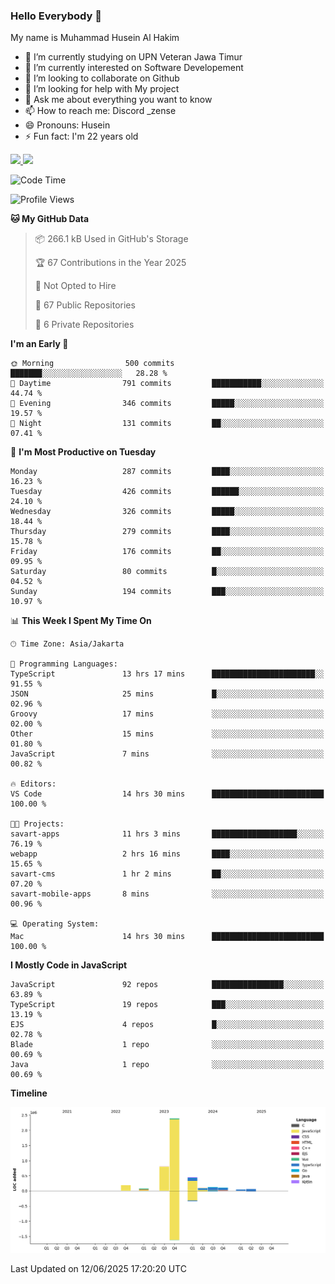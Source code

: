 ### Hello Everybody 👋

My name is Muhammad Husein Al Hakim

- 🔭 I’m currently studying on UPN Veteran Jawa Timur
- 🌱 I’m currently interested on Software Developement
- 👯 I’m looking to collaborate on Github
- 🤔 I’m looking for help with My project
- 💬 Ask me about everything you want to know
- 📫 How to reach me: Discord _zense
- 😄 Pronouns: Husein
- ⚡ Fun fact: I'm 22 years old

<p align="left">
<a href="https://github.com/huseinhq">
  <img height="180em" src="https://github-readme-stats-eight-theta.vercel.app/api?username=huseinhq&show_icons=true&theme=algolia&include_all_commits=true&count_private=true"/>
  <img height="180em" src="https://github-readme-stats-eight-theta.vercel.app/api/top-langs/?username=huseinhq&layout=compact&langs_count=8&theme=algolia"/>
</a>
</p>

<!--START_SECTION:waka-->
![Code Time](http://img.shields.io/badge/Code%20Time-2%2C245%20hrs%2021%20mins-blue)

![Profile Views](http://img.shields.io/badge/Profile%20Views-0-blue)

**🐱 My GitHub Data** 

> 📦 266.1 kB Used in GitHub's Storage 
 > 
> 🏆 67 Contributions in the Year 2025
 > 
> 🚫 Not Opted to Hire
 > 
> 📜 67 Public Repositories 
 > 
> 🔑 6 Private Repositories 
 > 
**I'm an Early 🐤** 

```text
🌞 Morning                500 commits         ███████░░░░░░░░░░░░░░░░░░   28.28 % 
🌆 Daytime                791 commits         ███████████░░░░░░░░░░░░░░   44.74 % 
🌃 Evening                346 commits         █████░░░░░░░░░░░░░░░░░░░░   19.57 % 
🌙 Night                  131 commits         ██░░░░░░░░░░░░░░░░░░░░░░░   07.41 % 
```
📅 **I'm Most Productive on Tuesday** 

```text
Monday                   287 commits         ████░░░░░░░░░░░░░░░░░░░░░   16.23 % 
Tuesday                  426 commits         ██████░░░░░░░░░░░░░░░░░░░   24.10 % 
Wednesday                326 commits         █████░░░░░░░░░░░░░░░░░░░░   18.44 % 
Thursday                 279 commits         ████░░░░░░░░░░░░░░░░░░░░░   15.78 % 
Friday                   176 commits         ██░░░░░░░░░░░░░░░░░░░░░░░   09.95 % 
Saturday                 80 commits          █░░░░░░░░░░░░░░░░░░░░░░░░   04.52 % 
Sunday                   194 commits         ███░░░░░░░░░░░░░░░░░░░░░░   10.97 % 
```


📊 **This Week I Spent My Time On** 

```text
🕑︎ Time Zone: Asia/Jakarta

💬 Programming Languages: 
TypeScript               13 hrs 17 mins      ███████████████████████░░   91.55 % 
JSON                     25 mins             █░░░░░░░░░░░░░░░░░░░░░░░░   02.96 % 
Groovy                   17 mins             ░░░░░░░░░░░░░░░░░░░░░░░░░   02.00 % 
Other                    15 mins             ░░░░░░░░░░░░░░░░░░░░░░░░░   01.80 % 
JavaScript               7 mins              ░░░░░░░░░░░░░░░░░░░░░░░░░   00.82 % 

🔥 Editors: 
VS Code                  14 hrs 30 mins      █████████████████████████   100.00 % 

🐱‍💻 Projects: 
savart-apps              11 hrs 3 mins       ███████████████████░░░░░░   76.19 % 
webapp                   2 hrs 16 mins       ████░░░░░░░░░░░░░░░░░░░░░   15.65 % 
savart-cms               1 hr 2 mins         ██░░░░░░░░░░░░░░░░░░░░░░░   07.20 % 
savart-mobile-apps       8 mins              ░░░░░░░░░░░░░░░░░░░░░░░░░   00.96 % 

💻 Operating System: 
Mac                      14 hrs 30 mins      █████████████████████████   100.00 % 
```

**I Mostly Code in JavaScript** 

```text
JavaScript               92 repos            ████████████████░░░░░░░░░   63.89 % 
TypeScript               19 repos            ███░░░░░░░░░░░░░░░░░░░░░░   13.19 % 
EJS                      4 repos             █░░░░░░░░░░░░░░░░░░░░░░░░   02.78 % 
Blade                    1 repo              ░░░░░░░░░░░░░░░░░░░░░░░░░   00.69 % 
Java                     1 repo              ░░░░░░░░░░░░░░░░░░░░░░░░░   00.69 % 
```



**Timeline**

![Lines of Code chart](https://raw.githubusercontent.com/HuseinHQ/HuseinHQ/main/assets/bar_graph.png)


 Last Updated on 12/06/2025 17:20:20 UTC
<!--END_SECTION:waka-->
